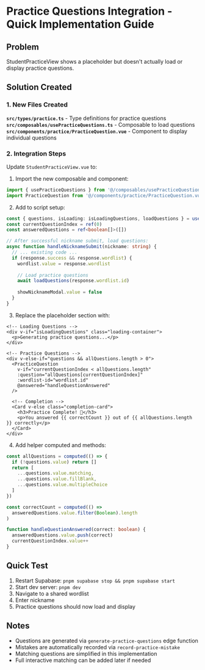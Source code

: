 # Practice Questions Integration - Quick Implementation Guide

## Problem
StudentPracticeView shows a placeholder but doesn't actually load or display practice questions.

## Solution Created

### 1. New Files Created

**`src/types/practice.ts`** - Type definitions for practice questions
**`src/composables/usePracticeQuestions.ts`** - Composable to load questions
**`src/components/practice/PracticeQuestion.vue`** - Component to display individual questions

### 2. Integration Steps

Update `StudentPracticeView.vue` to:

1. Import the new composable and component:
```typescript
import { usePracticeQuestions } from '@/composables/usePracticeQuestions'
import PracticeQuestion from '@/components/practice/PracticeQuestion.vue'
```

2. Add to script setup:
```typescript
const { questions, isLoading: isLoadingQuestions, loadQuestions } = usePracticeQuestions()
const currentQuestionIndex = ref(0)
const answeredQuestions = ref<boolean[]>([])

// After successful nickname submit, load questions:
async function handleNicknameSubmit(nickname: string) {
  // ... existing code ...
  if (response.success && response.wordlist) {
    wordlist.value = response.wordlist
    
    // Load practice questions
    await loadQuestions(response.wordlist.id)
    
    showNicknameModal.value = false
  }
}
```

3. Replace the placeholder section with:
```vue
<!-- Loading Questions -->
<div v-if="isLoadingQuestions" class="loading-container">
  <p>Generating practice questions...</p>
</div>

<!-- Practice Questions -->
<div v-else-if="questions && allQuestions.length > 0">
  <PracticeQuestion
    v-if="currentQuestionIndex < allQuestions.length"
    :question="allQuestions[currentQuestionIndex]"
    :wordlist-id="wordlist.id"
    @answered="handleQuestionAnswered"
  />
  
  <!-- Completion -->
  <Card v-else class="completion-card">
    <h3>Practice Complete! 🎉</h3>
    <p>You answered {{ correctCount }} out of {{ allQuestions.length }} correctly</p>
  </Card>
</div>
```

4. Add helper computed and methods:
```typescript
const allQuestions = computed(() => {
  if (!questions.value) return []
  return [
    ...questions.value.matching,
    ...questions.value.fillBlank,
    ...questions.value.multipleChoice
  ]
})

const correctCount = computed(() => 
  answeredQuestions.value.filter(Boolean).length
)

function handleQuestionAnswered(correct: boolean) {
  answeredQuestions.value.push(correct)
  currentQuestionIndex.value++
}
```

## Quick Test

1. Restart Supabase: `pnpm supabase stop && pnpm supabase start`
2. Start dev server: `pnpm dev`
3. Navigate to a shared wordlist
4. Enter nickname
5. Practice questions should now load and display

## Notes

- Questions are generated via `generate-practice-questions` edge function
- Mistakes are automatically recorded via `record-practice-mistake`
- Matching questions are simplified in this implementation
- Full interactive matching can be added later if needed

